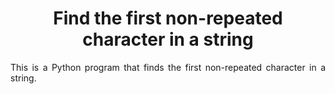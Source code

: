 <h1 align="center"> Find the first non-repeated character in a string </h1>

<p align="justify">
This is a Python program that finds the first non-repeated character in a string.
</p>

